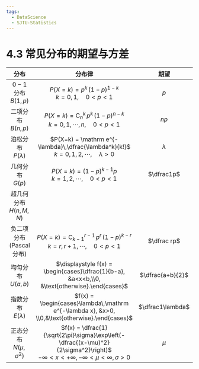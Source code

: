 ```yaml
---
tags:
  - DataScience
  - SJTU-Statistics
---
```

4.3 常见分布的期望与方差
===

|             分布             |                                                                   分布律                                                                    |        期望        |                   方差                    |
| :------------------------: | :--------------------------------------------------------------------------------------------------------------------------------------: | :--------------: | :-------------------------------------: |
|   $0-1$ 分布<br>$B(1, p)$    |                                          $P(X = k) = p^k\,(1-p)^{1-k}$<br>$k=0, 1,\quad 0<p<1$                                           |       $p$        |               $p\,(1-p)$                |
|      二项分布<br>$B(n,p)$      |                               $P(X = k) = \mathrm C_n^k\,p^k\,(1-p)^{n-k}$<br>$k=0,1,\cdots,n,\quad 0<p<1$                               |       $np$       |               $np\,(1-p)$               |
|    泊松分布<br>$P(\lambda)$    |                    $P(X=k) = \mathrm e^{-\lambda}\,\dfrac{\lambda^k}{k!}$<br>$k = 0,1,2,\cdots,\quad \lambda >0$<br>                     |    $\lambda$     |                $\lambda$                |
|       ⼏何分布<br>$G(p)$       |                                          $P(X=k)=(1-p)^{k-1} p$<br>$k=1,2, \cdots,\quad 0<p<1$                                           |    $\dfrac1p$    |        $\dfrac1{p^2} - \dfrac1p$        |
|   超⼏何分布<br>$H(n, M, N)$    |                                                                                                                                          |                  |                                         |
|    负二项分布<br>(Pascal 分布)    |                           $P(X = k) = \mathrm C_{k-1}^{r-1}\,p^r\,(1-p)^{k-r}$<br>$k=r,r+1,\cdots,\quad 0<p<1$                           |   $\dfrac rp$    | $r\left(\dfrac1{p^2} - \dfrac1p\right)$ |
|      均匀分布<br>$U(a,b)$      |                      $\displaystyle f(x) = \begin{cases}\dfrac{1}{b-a}, &a<x<b,\\0, &\text{otherwise}.\end{cases}$                       | $\dfrac{a+b}{2}$ |          $\dfrac{(b-a)^2}{12}$          |
|    指数分布<br>$E(\lambda)$    |                      $f(x) = \begin{cases}\lambda\,\mathrm e^{-\lambda x}, &x>0, \\0,&\text{otherwise}.\end{cases}$                      | $\dfrac1\lambda$ |         $\dfrac{1}{\lambda^2}$          |
| 正态分布<br>$N(\mu, \sigma^2)$ | $f(x) = \dfrac{1}{\sqrt{2\pi}\sigma}\exp\left(-\dfrac{(x-\mu)^2}{2\sigma^2}\right)$<br>$-\infty<x<+\infty, -\infty<\mu<\infty,\sigma >0$ |      $\mu$       |               $\sigma^2$                |
